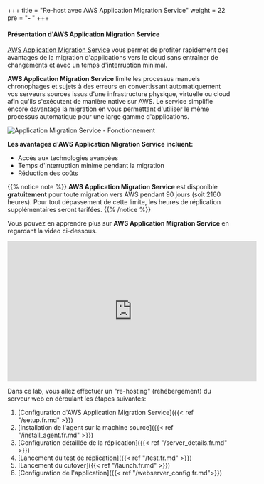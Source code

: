 +++
title = "Re-host avec AWS Application Migration Service"
weight = 22
pre = "<b>- </b>"
+++

#### Présentation d'AWS Application Migration Service

<a href="https://aws.amazon.com/fr/application-migration-service/" target="_blank"> AWS Application Migration Service</a> vous permet de profiter rapidement des avantages de la migration d'applications vers le cloud sans entraîner de changements et avec un temps d'interruption minimal.

**AWS Application Migration Service** limite les processus manuels chronophages et sujets à des erreurs en convertissant automatiquement vos serveurs sources issus d'une infrastructure physique, virtuelle ou cloud afin qu'ils s'exécutent de manière native sur AWS. Le service simplifie encore davantage la migration en vous permettant d'utiliser le même processus automatique pour une large gamme d'applications.

![Application Migration Service - Fonctionnement](/app_mig_serv/how-it-works.en.jpg)

**Les avantages d'AWS Application Migration Service incluent:**

- Accès aux technologies avancées
- Temps d'interruption minime pendant la migration
- Réduction des coûts

{{% notice note %}}
**AWS Application Migration Service** est disponible **gratuitement** pour toute migration vers AWS pendant 90 jours (soit 2160 heures). Pour tout dépassement de cette limite, les heures de réplication supplémentaires seront tarifées.
{{% /notice %}}  

Vous pouvez en apprendre plus sur **AWS Application Migration Service** en regardant la video ci-dessous.
<center><iframe width="560" height="315" src="https://www.youtube.com/embed/ao8geVzmmRo" frameborder="0" allow="accelerometer; autoplay; encrypted-media; gyroscope; picture-in-picture" allowfullscreen></iframe></center>

Dans ce lab, vous allez effectuer un "re-hosting" (réhébergement) du serveur web en déroulant les étapes suivantes:
1. [Configuration d'AWS Application Migration Service]({{< ref "/setup.fr.md" >}})  
2. [Installation de l'agent sur la machine source]({{< ref "/install_agent.fr.md" >}})  
3. [Configuration détaillée de la réplication]({{< ref "/server_details.fr.md" >}})  
4. [Lancement du test de réplication]({{< ref "/test.fr.md" >}})  
5. [Lancement du cutover]({{< ref "/launch.fr.md" >}})  
6. [Configuration de l'application]({{< ref "/webserver_config.fr.md">}})
